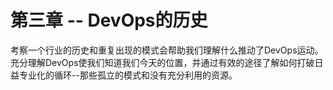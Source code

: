 

# 第三章 -- DevOps的历史

考察一个行业的历史和重复出现的模式会帮助我们理解什么推动了DevOps运动。充分理解DevOps使我们知道我们今天的位置，并通过有效的途径了解如何打破日益专业化的循环--那些孤立的模式和没有充分利用的资源。
